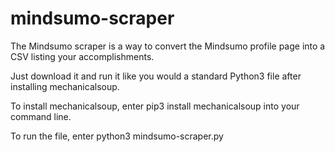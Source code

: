 # mindsumo-scraper
The Mindsumo scraper is a way to convert the Mindsumo profile page into a CSV listing your accomplishments. 

Just download it and run it like you would a standard Python3 file after installing mechanicalsoup. 

To install mechanicalsoup, enter pip3 install mechanicalsoup into your command line. 

To run the file, enter python3 mindsumo-scraper.py 
